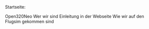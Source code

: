 Startseite:

Open320Neo
Wer wir sind
Einleitung in der Webseite
Wie wir auf den Flugsim gekommen sind
